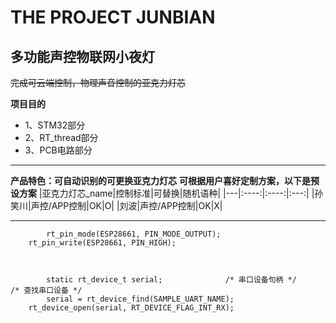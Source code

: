 # THE PROJECT JUNBIAN
## 多功能声控物联网小夜灯


~~完成可云端控制，物理声音控制的亚克力灯芯~~

__项目目的__
-  1、STM32部分
- 2、RT_thread部分
-  3、PCB电路部分
---

__产品特色：可自动识别的可更换亚克力灯芯__
__可根据用户喜好定制方案，以下是预设方案__
|亚克力灯芯_name|控制标准|可替换|随机语种|
|---|:----:|:----:|:---:|
|孙笑川|声控/APP控制|OK|O|
|刘波|声控/APP控制|OK|X|




---

```
        rt_pin_mode(ESP28661, PIN_MODE_OUTPUT);
	rt_pin_write(ESP28661, PIN_HIGH);
	
	

        static rt_device_t serial;              /* 串口设备句柄 */    
/* 查找串口设备 */
        serial = rt_device_find(SAMPLE_UART_NAME);
	rt_device_open(serial, RT_DEVICE_FLAG_INT_RX);	
```
